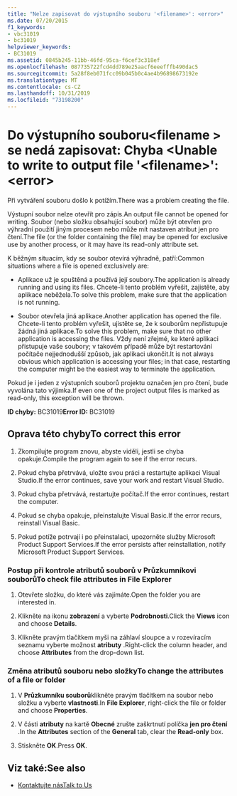 ```yaml
---
title: "Nelze zapisovat do výstupního souboru '<filename>': <error>"
ms.date: 07/20/2015
f1_keywords:
- vbc31019
- bc31019
helpviewer_keywords:
- BC31019
ms.assetid: 0845b245-11bb-46fd-95ca-f6cef3c318ef
ms.openlocfilehash: 087735722fcd4dd789e25aacf6eeefffb490dac5
ms.sourcegitcommit: 5a28f8eb071fcc09b045b0c4ae4b96898673192e
ms.translationtype: MT
ms.contentlocale: cs-CZ
ms.lasthandoff: 10/31/2019
ms.locfileid: "73198200"
---
```

# <a name="unable-to-write-to-output-file-filename-error"></a><span data-ttu-id="968b7-102">Do výstupního souboru\<filename > se nedá zapisovat: Chyba \<</span><span class="sxs-lookup"><span data-stu-id="968b7-102">Unable to write to output file '\<filename>': \<error></span></span>
<span data-ttu-id="968b7-103">Při vytváření souboru došlo k potížím.</span><span class="sxs-lookup"><span data-stu-id="968b7-103">There was a problem creating the file.</span></span>  
  
 <span data-ttu-id="968b7-104">Výstupní soubor nelze otevřít pro zápis.</span><span class="sxs-lookup"><span data-stu-id="968b7-104">An output file cannot be opened for writing.</span></span> <span data-ttu-id="968b7-105">Soubor (nebo složku obsahující soubor) může být otevřen pro výhradní použití jiným procesem nebo může mít nastaven atribut jen pro čtení.</span><span class="sxs-lookup"><span data-stu-id="968b7-105">The file (or the folder containing the file) may be opened for exclusive use by another process, or it may have its read-only attribute set.</span></span>  
  
 <span data-ttu-id="968b7-106">K běžným situacím, kdy se soubor otevírá výhradně, patří:</span><span class="sxs-lookup"><span data-stu-id="968b7-106">Common situations where a file is opened exclusively are:</span></span>  
  
- <span data-ttu-id="968b7-107">Aplikace už je spuštěná a používá její soubory.</span><span class="sxs-lookup"><span data-stu-id="968b7-107">The application is already running and using its files.</span></span> <span data-ttu-id="968b7-108">Chcete-li tento problém vyřešit, zajistěte, aby aplikace neběžela.</span><span class="sxs-lookup"><span data-stu-id="968b7-108">To solve this problem, make sure that the application is not running.</span></span>  
  
- <span data-ttu-id="968b7-109">Soubor otevřela jiná aplikace.</span><span class="sxs-lookup"><span data-stu-id="968b7-109">Another application has opened the file.</span></span> <span data-ttu-id="968b7-110">Chcete-li tento problém vyřešit, ujistěte se, že k souborům nepřistupuje žádná jiná aplikace.</span><span class="sxs-lookup"><span data-stu-id="968b7-110">To solve this problem, make sure that no other application is accessing the files.</span></span> <span data-ttu-id="968b7-111">Vždy není zřejmé, ke které aplikaci přistupuje vaše soubory; v takovém případě může být restartování počítače nejjednodušší způsob, jak aplikaci ukončit.</span><span class="sxs-lookup"><span data-stu-id="968b7-111">It is not always obvious which application is accessing your files; in that case, restarting the computer might be the easiest way to terminate the application.</span></span>  
  
 <span data-ttu-id="968b7-112">Pokud je i jeden z výstupních souborů projektu označen jen pro čtení, bude vyvolána tato výjimka.</span><span class="sxs-lookup"><span data-stu-id="968b7-112">If even one of the project output files is marked as read-only, this exception will be thrown.</span></span>  
  
 <span data-ttu-id="968b7-113">**ID chyby:** BC31019</span><span class="sxs-lookup"><span data-stu-id="968b7-113">**Error ID:** BC31019</span></span>  
  
## <a name="to-correct-this-error"></a><span data-ttu-id="968b7-114">Oprava této chyby</span><span class="sxs-lookup"><span data-stu-id="968b7-114">To correct this error</span></span>  
  
1. <span data-ttu-id="968b7-115">Zkompilujte program znovu, abyste viděli, jestli se chyba opakuje.</span><span class="sxs-lookup"><span data-stu-id="968b7-115">Compile the program again to see if the error recurs.</span></span>  
  
2. <span data-ttu-id="968b7-116">Pokud chyba přetrvává, uložte svou práci a restartujte aplikaci Visual Studio.</span><span class="sxs-lookup"><span data-stu-id="968b7-116">If the error continues, save your work and restart Visual Studio.</span></span>  
  
3. <span data-ttu-id="968b7-117">Pokud chyba přetrvává, restartujte počítač.</span><span class="sxs-lookup"><span data-stu-id="968b7-117">If the error continues, restart the computer.</span></span>  
  
4. <span data-ttu-id="968b7-118">Pokud se chyba opakuje, přeinstalujte Visual Basic.</span><span class="sxs-lookup"><span data-stu-id="968b7-118">If the error recurs, reinstall Visual Basic.</span></span>  
  
5. <span data-ttu-id="968b7-119">Pokud potíže potrvají i po přeinstalaci, upozorněte služby Microsoft Product Support Services.</span><span class="sxs-lookup"><span data-stu-id="968b7-119">If the error persists after reinstallation, notify Microsoft Product Support Services.</span></span>  
  
### <a name="to-check-file-attributes-in-file-explorer"></a><span data-ttu-id="968b7-120">Postup při kontrole atributů souborů v Průzkumníkovi souborů</span><span class="sxs-lookup"><span data-stu-id="968b7-120">To check file attributes in File Explorer</span></span>  
  
1. <span data-ttu-id="968b7-121">Otevřete složku, do které vás zajímáte.</span><span class="sxs-lookup"><span data-stu-id="968b7-121">Open the folder you are interested in.</span></span>  
  
2. <span data-ttu-id="968b7-122">Klikněte na ikonu **zobrazení** a vyberte **Podrobnosti**.</span><span class="sxs-lookup"><span data-stu-id="968b7-122">Click the **Views** icon and choose **Details**.</span></span>  
  
3. <span data-ttu-id="968b7-123">Klikněte pravým tlačítkem myši na záhlaví sloupce a v rozevíracím seznamu vyberte možnost **atributy** .</span><span class="sxs-lookup"><span data-stu-id="968b7-123">Right-click the column header, and choose **Attributes** from the drop-down list.</span></span>  
  
### <a name="to-change-the-attributes-of-a-file-or-folder"></a><span data-ttu-id="968b7-124">Změna atributů souboru nebo složky</span><span class="sxs-lookup"><span data-stu-id="968b7-124">To change the attributes of a file or folder</span></span>  
  
1. <span data-ttu-id="968b7-125">V **Průzkumníku souborů**klikněte pravým tlačítkem na soubor nebo složku a vyberte **vlastnosti**.</span><span class="sxs-lookup"><span data-stu-id="968b7-125">In **File Explorer**, right-click the file or folder and choose **Properties**.</span></span>  
  
2. <span data-ttu-id="968b7-126">V části **atributy** na kartě **Obecné** zrušte zaškrtnutí políčka **jen pro čtení** .</span><span class="sxs-lookup"><span data-stu-id="968b7-126">In the **Attributes** section of the **General** tab, clear the **Read-only** box.</span></span>  
  
3. <span data-ttu-id="968b7-127">Stiskněte **OK**.</span><span class="sxs-lookup"><span data-stu-id="968b7-127">Press **OK**.</span></span>  
  
## <a name="see-also"></a><span data-ttu-id="968b7-128">Viz také:</span><span class="sxs-lookup"><span data-stu-id="968b7-128">See also</span></span>

- [<span data-ttu-id="968b7-129">Kontaktujte nás</span><span class="sxs-lookup"><span data-stu-id="968b7-129">Talk to Us</span></span>](/visualstudio/ide/feedback-options)
